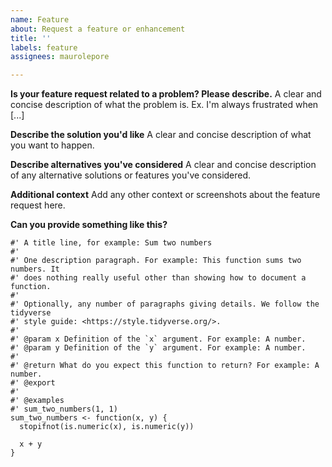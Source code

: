 ```yaml
---
name: Feature
about: Request a feature or enhancement
title: ''
labels: feature
assignees: maurolepore

---
```


**Is your feature request related to a problem? Please describe.**
A clear and concise description of what the problem is. Ex. I'm always frustrated when [...]

**Describe the solution you'd like**
A clear and concise description of what you want to happen.

**Describe alternatives you've considered**
A clear and concise description of any alternative solutions or features you've considered.

**Additional context**
Add any other context or screenshots about the feature request here.

**Can you provide something like this?**

```
#' A title line, for example: Sum two numbers
#' 
#' One description paragraph. For example: This function sums two numbers. It
#' does nothing really useful other than showing how to document a function.
#'
#' Optionally, any number of paragraphs giving details. We follow the tidyverse
#' style guide: <https://style.tidyverse.org/>.
#' 
#' @param x Definition of the `x` argument. For example: A number.
#' @param y Definition of the `y` argument. For example: A number.
#'
#' @return What do you expect this function to return? For example: A number.
#' @export
#'
#' @examples
#' sum_two_numbers(1, 1)
sum_two_numbers <- function(x, y) {
  stopifnot(is.numeric(x), is.numeric(y))
  
  x + y
}
```
